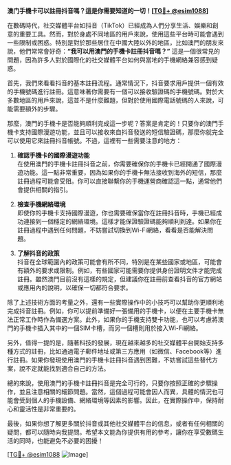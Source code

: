 **澳门手機卡可以註冊抖音嗎？這是你需要知道的一切！[[TG💪+ @esim1088](https://t.me/s/esim1088)]**

在數碼時代，社交媒體平台如抖音（TikTok）已經成為人們分享生活、娛樂和創意的重要工具。然而，對於身處不同地區的用戶來說，使用這些平台時可能會遇到一些限制或困惑。特別是對於那些居住在中國大陸以外的地區，比如澳門的朋友來說，他們常常會好奇：**“我可以用澳門的手機卡註冊抖音嗎？”** 這是一個很常見的問題，因為許多人對於國際化的社交媒體平台如何與當地的手機網絡兼容感到疑惑。

首先，我們來看看抖音的基本註冊流程。通常情況下，抖音要求用戶提供一個有效的手機號碼進行註冊。這意味著你需要有一個可以接收驗證碼的手機號碼。對於大多數地區的用戶來說，這並不是什麼難題，但對於使用國際電話號碼的人來說，可能需要額外的步驟。

那麼，澳門的手機卡是否能夠順利完成這一步呢？答案是肯定的！只要你的澳門手機卡支持國際漫遊功能，並且可以接收來自抖音發送的短信驗證碼，那麼你就完全可以使用它來註冊抖音帳號。不過，這裡有一些需要注意的地方：

1. **確認手機卡的國際漫遊功能**  
   在使用澳門的手機卡註冊抖音之前，你需要確保你的手機卡已經開通了國際漫遊功能。這一點非常重要，因為如果你的手機卡無法接收到海外的短信，那麼註冊過程可能會受阻。你可以直接聯繫你的手機運營商確認這一點，通常他們會提供相關的指引。

2. **檢查手機網絡環境**  
   即使你的手機卡支持國際漫遊，你也需要確保當你在註冊抖音時，手機已經成功連接到一個穩定的網絡環境。這樣才能保證驗證碼能夠順利到達。如果你在註冊過程中遇到任何問題，不妨嘗試切換到Wi-Fi網絡，看看是否能解決問題。

3. **了解抖音的政策**  
   抖音在全球範圍內的政策可能會有所不同，特別是在某些國家或地區，可能會有額外的要求或限制。例如，有些國家可能需要你提供身份證明文件才能完成註冊。雖然澳門目前沒有這樣的規定，但建議你在註冊前查看抖音的官方網站或應用內的說明，以確保一切都符合要求。

除了上述技術方面的考量之外，還有一些實際操作中的小技巧可以幫助你更順利地完成抖音註冊。例如，你可以提前準備好一張備用的手機卡，以便在主要手機卡無法正常工作時作為備選方案。此外，如果你的手機支持雙卡功能，也可以考慮將澳門的手機卡插入其中的一個SIM卡槽，而另一個槽則用於接入Wi-Fi網絡。

另外，值得一提的是，隨著科技的發展，現在越來越多的社交媒體平台開始支持多種方式的註冊，比如通過電子郵件地址或第三方應用（如微信、Facebook等）進行註冊。如果你發現使用澳門的手機卡註冊抖音遇到困難，不妨嘗試這些替代方案，說不定就能找到適合自己的方法。

總的來說，使用澳門的手機卡註冊抖音是完全可行的，只要你按照正確的步驟操作，並且注意相關的細節問題。當然，這個過程可能會因人而異，具體的情況也可能會受到個人的手機設備、網絡環境等因素的影響。因此，在實際操作中，保持耐心和靈活性是非常重要的。

最後，如果你想了解更多關於抖音或其他社交媒體平台的信息，或者有任何相關的疑問，都可以隨時向我提問。希望本文能為你提供有用的參考，讓你在享受數碼生活的同時，也能避免不必要的困擾！

[[TG💪+ @esim1088](https://t.me/s/esim1088) ![Image](https://i.postimg.cc/4NQfJmqS/Snipaste-2025-05-13-00-14-12.png)]